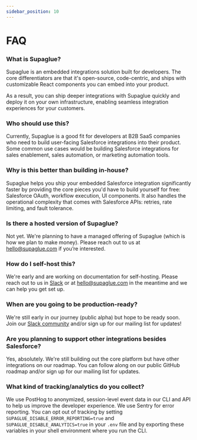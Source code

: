 ```yaml
---
sidebar_position: 10
---
```


# FAQ

### What is Supaglue?

Supaglue is an embedded integrations solution built for developers. The core differentiators are that it's open-source, code-centric, and ships with customizable React components you can embed into your product.

As a result, you can ship deeper integrations with Supaglue quickly and deploy it on your own infrastructure, enabling seamless integration experiences for your customers.

### Who should use this?

Currently, Supaglue is a good fit for developers at B2B SaaS companies who need to build user-facing Salesforce integrations into their product. Some common use cases would be building Salesforce integrations for sales enablement, sales automation, or marketing automation tools.

### Why is this better than building in-house?

Supaglue helps you ship your embedded Salesforce integration significantly faster by providing the core pieces you'd have to build yourself for free: Salesforce OAuth, workflow execution, UI components. It also handles the operational complexity that comes with Salesforce APIs: retries, rate limiting, and fault tolerance.

### Is there a hosted version of Supaglue?

Not yet. We're planning to have a managed offering of Supaglue (which is how we plan to make money). Please reach out to us at hello@supaglue.com if you’re interested.

### How do I self-host this?

We're early and are working on documentation for self-hosting. Please reach out to us in [Slack](https://join.slack.com/t/supagluecommunity/shared_invite/zt-1o2hiozzl-ZRQswNzlT5W4sXwrQnVlDg) or at hello@supaglue.com in the meantime and we can help you get set up.

### When are you going to be production-ready?

We're still early in our journey (public alpha) but hope to be ready soon. Join our [Slack community](https://join.slack.com/t/supagluecommunity/shared_invite/zt-1o2hiozzl-ZRQswNzlT5W4sXwrQnVlDg) and/or sign up for our mailing list for updates!

### Are you planning to support other integrations besides Salesforce?

Yes, absolutely. We're still building out the core platform but have other integrations on our roadmap. You can follow along on our public GitHub roadmap and/or sign up for our mailing list for updates.

### What kind of tracking/analytics do you collect?

We use PostHog to anonymized, session-level event data in our CLI and API to help us improve the developer experience. We use Sentry for error reporting. You can opt out of tracking by setting `SUPAGLUE_DISABLE_ERROR_REPORTING=true` and `SUPAGLUE_DISABLE_ANALYTICS=true` in your `.env` file and by exporting these variables in your shell environment where you run the CLI.